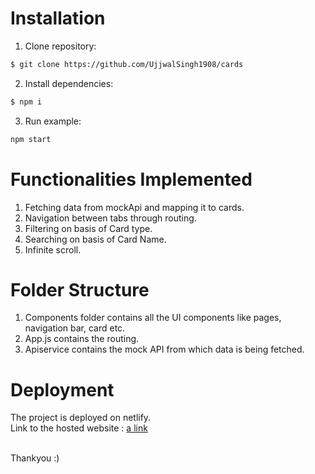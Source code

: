 # Installation
1. Clone repository:
```bash
$ git clone https://github.com/UjjwalSingh1908/cards
```

2. Install dependencies:

```bash
$ npm i
```

3. Run example:
```bash
npm start
```

# Functionalities Implemented
1. Fetching data from mockApi and mapping it to cards.
2. Navigation between tabs through routing.
3. Filtering on basis of Card type.
4. Searching on basis of Card Name.
5. Infinite scroll.

# Folder Structure
1. Components folder contains all the UI components like pages, navigation bar, card etc.
2. App.js contains the routing.
3. Apiservice contains the mock API from which data is being fetched. 

# Deployment
The project is deployed on netlify. <br/>
Link to the hosted website : [a link](https://ujjwal-cards.netlify.app/) <br/>

<br/>
Thankyou :)
